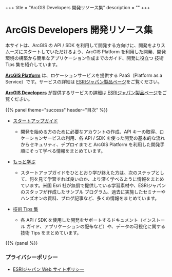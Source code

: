 +++
title = "ArcGIS Developers 開発リソース集"
description = ""
+++

<span id="sidebar-toggle-span">
<a href="#" id="sidebar-toggle" data-sidebar-toggle=""><i class="fa fa-bars"></i></a>
</span>

# ArcGIS Developers 開発リソース集
本サイトは、ArcGIS の API / SDK を利用して開発する方向けに、開発をよりスムーズにスタートしていただけるよう、ArcGIS Platform を利用した開発、開発環境の構築から簡単なアプリケーション作成までのガイド、開発に役立つ 技術 Tips 集を紹介しています。

**[ArcGIS Platform](https://www.esri.com/en-us/arcgis/products/arcgis-platform/overview)** は、ロケーションサービスを提供する PaaS（Platform as a Service）です。サービスの詳細は [ESRIジャパン製品ページ](https://www.esrij.com/products/arcgis-platform/)をご覧ください。

**[ArcGIS Developers](https://developers.arcgis.com/)** が提供するサービスの詳細は [ESRIジャパン製品ページ](https://www.esrij.com/products/arcgis-for-developers/)をご覧ください。

{{% panel theme="success" header="目次" %}}

- [スタートアップガイド](guide)
    
    - 開発を始める方のために必要なアカウントの作成、API キーの取得、ロケーションサービスの利用、各 API / SDK を使った開発の基本的な流れからセキュリティ、デプロイまでと ArcGIS Platform を利用した開発手順にそって学べる情報をまとめています。

- [もっと学ぶ](learn)

    - スタートアップガイドをひととおり学び終えた方は、次のステップとして、何を見て学習すれば良いのか、より深く学べるように情報をまとめています。米国 Esri 社が無償で提供している学習素材や、ESRIジャパンのスタッフが作成したサンプル プログラム、過去に実施したセミナーやハンズオンの資料、ブログ記事など、多くの情報をまとめています。

- [技術 Tips 集](tips)
 
    - 各 API / SDK を使用した開発をサポートするドキュメント（インストール ガイド、アプリケーションの配布など）や、データの可視化に関する技術 Tips をまとめています。

{{% /panel %}}

### プライバシーポリシー
- [ESRIジャパン Web サイトポリシー](https://www.esrij.com/legal/policy/)
